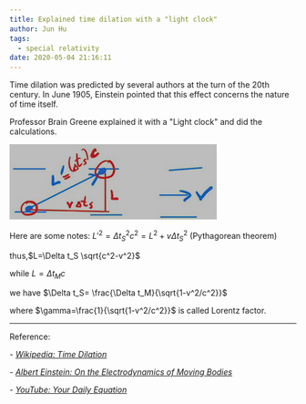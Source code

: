 ```yaml
---
title: Explained time dilation with a "light clock"
author: Jun Hu
tags:
  - special relativity
date: 2020-05-04 21:16:11
---
```


Time dilation was predicted by several authors at the turn of the 20th century. In June 1905, Einstein pointed that this effect concerns the nature of time itself.

<!-- more -->

Professor Brain Greene explained it with a "Light clock" and did the calculations.

![Time Dilation 1](/images/TimeDilation1.jpg)

Here are some notes:
$L'^2=\Delta t^2_S c^2=L^2+v\Delta t^2_S$ (Pythagorean theorem)

thus,$L=\Delta t_S \sqrt{c^2-v^2}$

while $L=\Delta t_M c$

we have $\Delta t_S= \frac{\Delta t_M}{\sqrt{1-v^2/c^2}}$

where $\gamma=\frac{1}{\sqrt{1-v^2/c^2}}$ is called Lorentz factor.

---

Reference:

*- [Wikipedia: Time Dilation](https://en.wikipedia.org/wiki/Time_dilation#History)*

*- [Albert Einstein: On the Electrodynamics of Moving Bodies](http://www.fourmilab.ch/etexts/einstein/specrel/www/)*

*- [YouTube: Your Daily Equation](https://www.youtube.com/playlist?list=PLKy-B3Qf_RDVL6Z_CmgKf0tAbpXTua9mV)*
